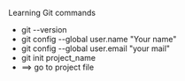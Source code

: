 Learning Git commands

* git --version
* git config --global user.name "Your name"
* git config --global user.email "your mail"
* git init project_name
* ==> go to project file

